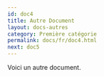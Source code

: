 ```yaml
---
id: doc4
title: Autre Document
layout: docs-autres
category: Première catégorie
permalink: docs/fr/doc4.html
next: doc5
---
```

Voici un autre document.